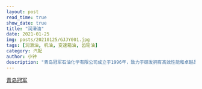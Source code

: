 ```yaml
---
layout: post
read_time: true
show_date: true
title: "润滑油"
date: 2021-01-25
img: posts/20210125/GJJY001.jpg
tags: [润滑油, 机油, 变速箱油, 齿轮油]
category: 汽配
author: 小钟
description: "青岛冠军石油化学有限公司成立于1996年，致力于研发拥有高效性能和卓越品质的高端润滑油产品。"
---
```

[青岛冠军](http://www.champlube.com/)
